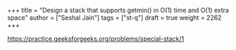 +++
title = "Design a stack that supports getmin() in O(1) time and O(1) extra space"
author = ["Seshal Jain"]
tags = ["st-q"]
draft = true
weight = 2262
+++

<https://practice.geeksforgeeks.org/problems/special-stack/1>
